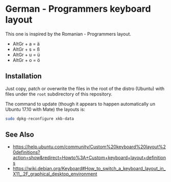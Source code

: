 # German - Programmers keyboard layout

This one is inspired by the Romanian - Programmers layout.

- AltGr + a = ä
- AltGr + s = ß
- AltGr + u = ü
- AltGr + o = ö

## Installation

Just copy, patch or overwrite the files in the root of the distro (Ubuntu) with files under the `root`
subdirectory of this repository.

The command to update (though it appears to happen automatically un Ubuntu 17.10 with Mate) the
layouts is:

```bash
sudo dpkg-reconfigure xkb-data
```

## See Also

* https://help.ubuntu.com/community/Custom%20keyboard%20layout%20definitions?action=show&redirect=Howto%3A+Custom+keyboard+layout+definitions
* https://wiki.debian.org/Keyboard#How_to_switch_a_keyboard_layout_in_X11_.2F_graphical_desktop_environment
